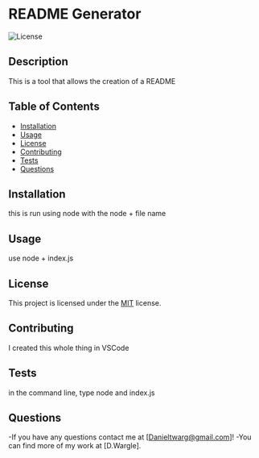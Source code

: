 # README Generator 
![License](https://img.shields.io/badge/License-MIT-blue.svg)
## Description 
This is a tool that allows the creation of a README 
## Table of Contents
- [Installation](#installation)
- [Usage](#usage)
- [License](#license)
- [Contributing](#contributing)
- [Tests](#tests)
- [Questions](#questions)
## Installation
this is run using node with the node + file name
## Usage
use node + index.js
## License
This project is licensed under the [MIT](https://opensource.org/licenses/MIT) license.
## Contributing
I created this whole thing in VSCode
## Tests
in the command line, type node and index.js
## Questions
-If you have any questions contact me at [Danieltwarg@gmail.com]!
-You can find more of my work at [D.Wargle].
